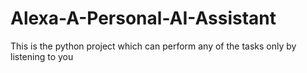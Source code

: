 # Alexa-A-Personal-AI-Assistant
This is the python project which can perform any of the tasks only by listening to you 
